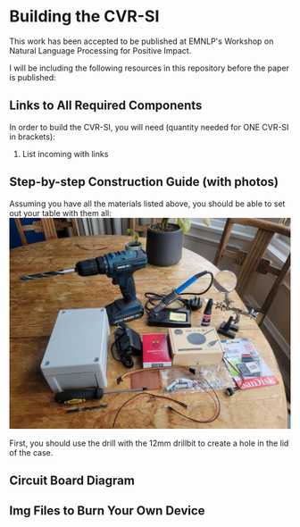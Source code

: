 # Building the CVR-SI

This work has been accepted to be published at EMNLP's Workshop on Natural Language Processing for Positive Impact.

I will be including the following resources in this repository before the paper is published:

## Links to All Required Components
In order to build the CVR-SI, you will need (quantity needed for ONE CVR-SI in brackets):
1. List incoming with links

## Step-by-step Construction Guide (with photos)

Assuming you have all the materials listed above, you should be able to set out your table with them all:
![all materials on the table](./images/1-materials.jpg)

First, you should use the drill with the 12mm drillbit to create a hole in the lid of the case.

## Circuit Board Diagram

## Img Files to Burn Your Own Device
